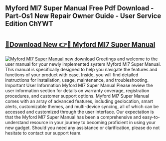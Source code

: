 ## Myford Ml7 Super Manual Free Pdf Download - Part-Os1 New Repair Owner Guide - User Service Edition ChYWT

# <h2><a href="http://bc70024.oget.top/?id=Myford+Ml7+Super+Manual">🔗Download New 👉🔴 Myford Ml7 Super Manual</a></h2>

[![Myford Ml7 Super Manual new download](https://i.imgur.com/5g1atiW.png)](http://bc70024.oget.top/?id=Myford+Ml7+Super+Manual)
Greetings and welcome to the user manual for your newly implemented system Myford Ml7 Super Manual. This manual is specifically designed to help you navigate the features and functions of your product with ease. Inside, you will find detailed instructions for installation, usage, maintenance, and troubleshooting. Important User Information Myford Ml7 Super Manual Please review the user information section for details on warranty coverage, registration procedures, and customer support options. Myford Ml7 Super Manual comes with an array of advanced features, including geolocation, smart alerts, customizable themes, and multi-device syncing, all of which can be accessed and customized through the user interface. Our expectation is that the Myford Ml7 Super Manual has been a comprehensive and easy-to-understand resource in your journey to becoming proficient in using your new gadget. Should you need any assistance or clarification, please do not hesitate to contact our support team.
